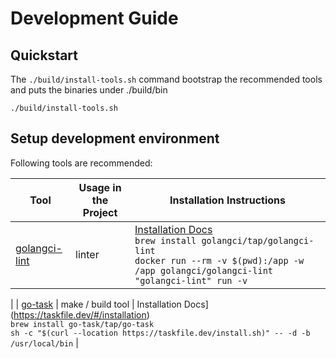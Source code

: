 # Development Guide

## Quickstart

The `./build/install-tools.sh` command bootstrap the recommended tools and puts the binaries under ./build/bin
``` shell
./build/install-tools.sh
``` 


## Setup development environment

Following tools are recommended:

| Tool | Usage in the Project | Installation Instructions |
|---|---|---|
| [golangci-lint](https://golangci-lint.run) | linter | [Installation Docs](https://golangci-lint.run/usage/install) </br> `brew install golangci/tap/golangci-lint` </br> `docker run --rm -v $(pwd):/app -w /app golangci/golangci-lint "golangci-lint" run -v`
|
| [go-task](https://taskfile.dev/) | make / build tool | Installation Docs](https://taskfile.dev/#/installation) </br> `brew install go-task/tap/go-task` </br> `sh -c "$(curl --location https://taskfile.dev/install.sh)" -- -d -b /usr/local/bin` |



